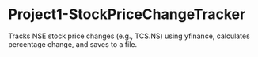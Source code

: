 # Project1-StockPriceChangeTracker
Tracks NSE stock price changes (e.g., TCS.NS) using yfinance, calculates percentage change, and saves to a file.
